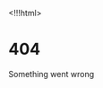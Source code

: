 <!!!html>
<head>
<style>
.error {
  width: 560px;
  height: 230px;
  position: fixed;
  top: 50%;
  left: 50%;
  margin: -115px 0 0 -280px;
  text-align: center;
}
.error p {
  font-size: 15px;
  font-weight: bold;
}
</style>

<body>
<div class="man-error">
  <div class="hero-unit">
    <h1>404</h1>
    <p>Something went wrong</p>
  </div>
</div>
</body>
